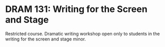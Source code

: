 # DRAM 131: Writing for the Screen and Stage

Restricted course. Dramatic writing workshop open only to students in the writing for the screen and stage minor.